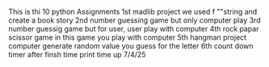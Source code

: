 This is thi 10 python Assignments 
1st madlib project we used f ""string and create a book story
2nd number guessing game but only computer play
3rd number guessig game but for user, user play with computer
4th rock papar scissor game in this game you play with computer 
5th hangman project computer generate random value you guess for the letter
6th count down timer after finsh time print time up
7/4/25
